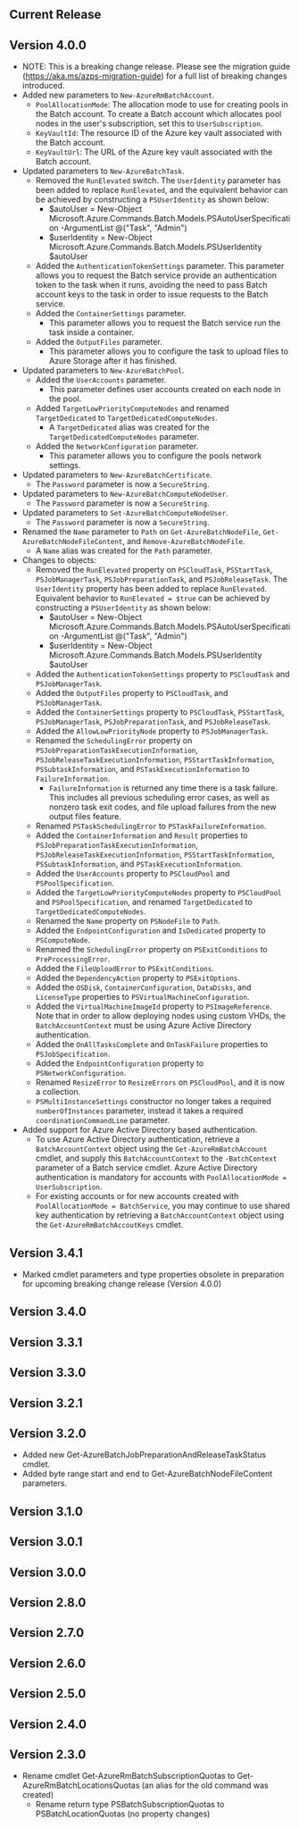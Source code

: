 ﻿<!--
    Please leave this section at the top of the change log.

    Changes for the current release should go under the section titled "Current Release", and should adhere to the following format:

    ## Current Release
    * Overview of change #1
        - Additional information about change #1
    * Overview of change #2
        - Additional information about change #2
        - Additional information about change #2
    * Overview of change #3
    * Overview of change #4
        - Additional information about change #4

    ## YYYY.MM.DD - Version X.Y.Z (Previous Release)
    * Overview of change #1
        - Additional information about change #1
-->
## Current Release

## Version 4.0.0
* NOTE: This is a breaking change release. Please see the migration guide (https://aka.ms/azps-migration-guide) for a full list of breaking changes introduced.
* Added new parameters to `New-AzureRmBatchAccount`.
    - `PoolAllocationMode`: The allocation mode to use for creating pools in the Batch account. To create a Batch account which allocates pool nodes in the user's subscription, set this to `UserSubscription`.
    - `KeyVaultId`: The resource ID of the Azure key vault associated with the Batch account.
    - `KeyVaultUrl`: The URL of the Azure key vault associated with the Batch account.
* Updated parameters to `New-AzureBatchTask`.
    - Removed the `RunElevated` switch. The `UserIdentity` parameter has been added to replace `RunElevated`, and the equivalent behavior can be achieved by constructing a `PSUserIdentity` as shown below:
        - $autoUser = New-Object Microsoft.Azure.Commands.Batch.Models.PSAutoUserSpecification -ArgumentList @("Task", "Admin")
        - $userIdentity = New-Object Microsoft.Azure.Commands.Batch.Models.PSUserIdentity $autoUser
    - Added the `AuthenticationTokenSettings` parameter. This parameter allows you to request the Batch service provide an authentication token to the task when it runs, avoiding the need to pass Batch account keys to the task in order to issue requests to the Batch service.
    - Added the `ContainerSettings` parameter.
        - This parameter allows you to request the Batch service run the task inside a container.
    - Added the `OutputFiles` parameter.
        - This parameter allows you to configure the task to upload files to Azure Storage after it has finished.
* Updated parameters to `New-AzureBatchPool`.
    - Added the `UserAccounts` parameter.
        - This parameter defines user accounts created on each node in the pool.
    - Added `TargetLowPriorityComputeNodes` and renamed `TargetDedicated` to `TargetDedicatedComputeNodes`.
        - A `TargetDedicated` alias was created for the `TargetDedicatedComputeNodes` parameter.
    - Added the `NetworkConfiguration` parameter.
        - This parameter allows you to configure the pools network settings.
* Updated parameters to `New-AzureBatchCertificate`.
    - The `Password` parameter is now a `SecureString`.
* Updated parameters to `New-AzureBatchComputeNodeUser`.
    - The `Password` parameter is now a `SecureString`.
* Updated parameters to `Set-AzureBatchComputeNodeUser`.
    - The `Password` parameter is now a `SecureString`.
* Renamed the `Name` parameter to `Path` on `Get-AzureBatchNodeFile`, `Get-AzureBatchNodeFileContent`, and `Remove-AzureBatchNodeFile`.
    - A `Name` alias was created for the `Path` parameter.
* Changes to objects:
    - Removed the `RunElevated` property on `PSCloudTask`, `PSStartTask`, `PSJobManagerTask`, `PSJobPreparationTask`, and `PSJobReleaseTask`. The `UserIdentity` property has been added to replace `RunElevated`. Equivalent behavior to `RunElevated = $true` can be achieved by constructing a `PSUserIdentity` as shown below:
        - $autoUser = New-Object Microsoft.Azure.Commands.Batch.Models.PSAutoUserSpecification -ArgumentList @("Task", "Admin")
        - $userIdentity = New-Object Microsoft.Azure.Commands.Batch.Models.PSUserIdentity $autoUser
    - Added the `AuthenticationTokenSettings` property to `PSCloudTask` and `PSJobManagerTask`.
    - Added the `OutputFiles` property to `PSCloudTask`, and `PSJobManagerTask`.
    - Added the `ContainerSettings` property to `PSCloudTask`, `PSStartTask`, `PSJobManagerTask`, `PSJobPreparationTask`, and `PSJobReleaseTask`.
    - Added the `AllowLowPriorityNode` property to `PSJobManagerTask`.
    - Renamed the `SchedulingError` property on `PSJobPreparationTaskExecutionInformation`, `PSJobReleaseTaskExecutionInformation`, `PSStartTaskInformation`, `PSSubtaskInformation`, and `PSTaskExecutionInformation` to `FailureInformation`.
        - `FailureInformation` is returned any time there is a task failure. This includes all previous scheduling error cases, as well as nonzero task exit codes, and file upload failures from the new output files feature.
    - Renamed `PSTaskSchedulingError` to `PSTaskFailureInformation`.
    - Added the `ContainerInformation` and `Result` properties to `PSJobPreparationTaskExecutionInformation`, `PSJobReleaseTaskExecutionInformation`, `PSStartTaskInformation`, `PSSubtaskInformation`, and `PSTaskExecutionInformation`.
    - Added the `UserAccounts` property to `PSCloudPool` and `PSPoolSpecification`.
    - Added the `TargetLowPriorityComputeNodes` property to `PSCloudPool` and `PSPoolSpecification`, and renamed `TargetDedicated` to `TargetDedicatedComputeNodes`.
    - Renamed the `Name` property on `PSNodeFile` to `Path`.
    - Added the `EndpointConfiguration` and `IsDedicated` property to `PSComputeNode`.
    - Renamed the `SchedulingError` property on `PSExitConditions` to `PreProcessingError`.
    - Added the `FileUploadError` to `PSExitConditions`.
    - Added the `DependencyAction` property to `PSExitOptions`.
    - Added the `OSDisk`, `ContainerConfiguration`, `DataDisks`, and `LicenseType` properties to `PSVirtualMachineConfiguration`.
    - Added the `VirtualMachineImageId` property to `PSImageReference`. Note that in order to allow deploying nodes using custom VHDs, the `BatchAccountContext` must be using Azure Active Directory authentication.
    - Added the `OnAllTasksComplete` and `OnTaskFailure` properties to `PSJobSpecification`.
    - Added the `EndpointConfiguration` property to `PSNetworkConfiguration`.
    - Renamed `ResizeError` to `ResizeErrors` on `PSCloudPool`, and it is now a collection.
    - `PSMultiInstanceSettings` constructor no longer takes a required `numberOfInstances` parameter, instead it takes a required `coordinationCommandLine` parameter.
* Added support for Azure Active Directory based authentication.
    - To use Azure Active Directory authentication, retrieve a `BatchAccountContext` object using the `Get-AzureRmBatchAccount` cmdlet, and supply this `BatchAccountContext` to the `-BatchContext` parameter of a Batch service cmdlet. Azure Active Directory authentication is mandatory for accounts with `PoolAllocationMode = UserSubscription`.
    - For existing accounts or for new accounts created with `PoolAllocationMode = BatchService`, you may continue to use shared key authentication by retrieving a `BatchAccountContext` object using the `Get-AzureRmBatchAccoutKeys` cmdlet.

## Version 3.4.1
 - Marked cmdlet parameters and type properties obsolete in 
   preparation for upcoming breaking change release (Version 4.0.0)

## Version 3.4.0

## Version 3.3.1

## Version 3.3.0

## Version 3.2.1

## Version 3.2.0
- Added new Get-AzureBatchJobPreparationAndReleaseTaskStatus cmdlet.
- Added byte range start and end to Get-AzureBatchNodeFileContent parameters.

## Version 3.1.0

## Version 3.0.1

## Version 3.0.0

## Version 2.8.0

## Version 2.7.0

## Version 2.6.0

## Version 2.5.0

## Version 2.4.0

## Version 2.3.0
* Rename cmdlet Get-AzureRmBatchSubscriptionQuotas to Get-AzureRmBatchLocationsQuotas (an alias for the old command was created)
    - Rename return type PSBatchSubscriptionQuotas to PSBatchLocationQuotas (no property changes)